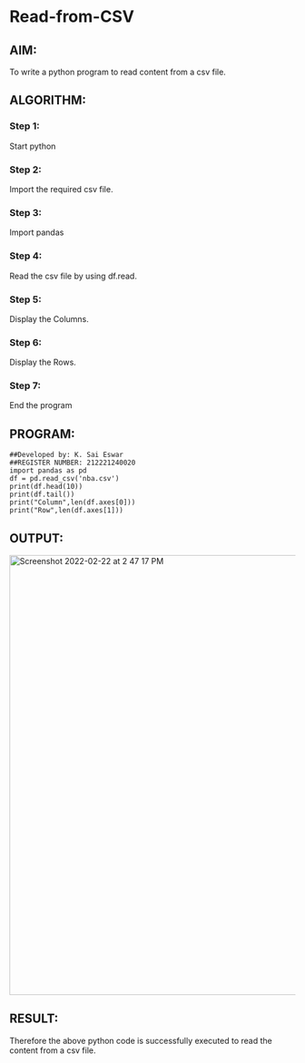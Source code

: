 # Read-from-CSV

## AIM:

To write a python program to read content from a csv file.

## ALGORITHM:

### Step 1:

Start python

### Step 2:

Import the required csv file.

### Step 3:

Import pandas

### Step 4:

Read the csv file by using df.read.

### Step 5:

Display the Columns.

### Step 6:

Display the Rows.

### Step 7:

End the program
## PROGRAM:
~~~
##Developed by: K. Sai Eswar    
##REGISTER NUMBER: 212221240020
import pandas as pd
df = pd.read_csv('nba.csv')
print(df.head(10))
print(df.tail())
print("Column",len(df.axes[0]))
print("Row",len(df.axes[1]))
~~~

## OUTPUT:
<img width="776" alt="Screenshot 2022-02-22 at 2 47 17 PM" src="https://user-images.githubusercontent.com/93427011/155100973-89415e03-5fcb-4b54-93ca-c38059edf772.png">

## RESULT:
Therefore the above python code is successfully executed to read the content from a csv file.
